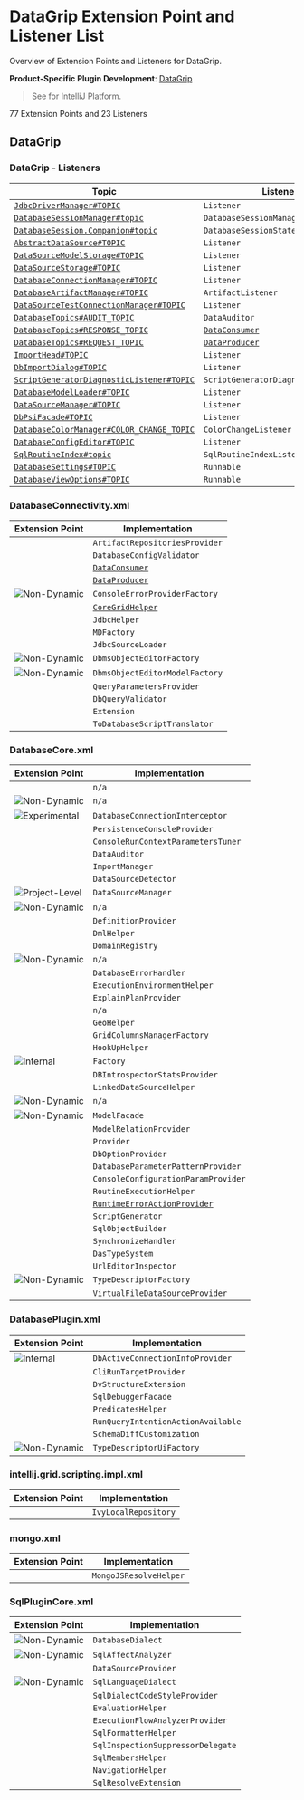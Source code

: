<!-- Copyright 2000-2025 JetBrains s.r.o. and contributors. Use of this source code is governed by the Apache 2.0 license. -->

<!-- EP List Directory: /dbe/ -->

# DataGrip Extension Point and Listener List

<link-summary>Overview of Extension Points and Listeners for DataGrip.</link-summary>

<tldr>

**Product-Specific Plugin Development**: [DataGrip](data_grip.md)

</tldr>

> See [](intellij_platform_extension_point_list.md) for IntelliJ Platform.

77 Extension Points and 23 Listeners

<include from="snippets.topic" element-id="ep_list_legend"/>

## DataGrip

### DataGrip - Listeners

| Topic | Listener |
|-------|----------|
| [`JdbcDriverManager#TOPIC`](https://jb.gg/ipe/listeners?topics=com.intellij.database.console.JdbcDriverManager.Listener)  | `Listener` |
| [`DatabaseSessionManager#topic`](https://jb.gg/ipe/listeners?topics=com.intellij.database.console.session.DatabaseSessionManagerListener)  | `DatabaseSessionManagerListener` |
| [`DatabaseSession.Companion#topic`](https://jb.gg/ipe/listeners?topics=com.intellij.database.console.session.DatabaseSessionStateListener)  | `DatabaseSessionStateListener` |
| [`AbstractDataSource#TOPIC`](https://jb.gg/ipe/listeners?topics=com.intellij.database.dataSource.AbstractDataSource.Listener)  | `Listener` |
| [`DataSourceModelStorage#TOPIC`](https://jb.gg/ipe/listeners?topics=com.intellij.database.dataSource.DataSourceModelStorage.Listener)  | `Listener` |
| [`DataSourceStorage#TOPIC`](https://jb.gg/ipe/listeners?topics=com.intellij.database.dataSource.DataSourceStorage.Listener)  | `Listener` |
| [`DatabaseConnectionManager#TOPIC`](https://jb.gg/ipe/listeners?topics=com.intellij.database.dataSource.DatabaseConnectionManager.Listener)  | `Listener` |
| [`DatabaseArtifactManager#TOPIC`](https://jb.gg/ipe/listeners?topics=com.intellij.database.dataSource.artifacts.DatabaseArtifactManager.ArtifactListener)  | `ArtifactListener` |
| [`DataSourceTestConnectionManager#TOPIC`](https://jb.gg/ipe/listeners?topics=com.intellij.database.dataSource.ui.DataSourceTestConnectionManager.Listener)  | `Listener` |
| [`DatabaseTopics#AUDIT_TOPIC`](https://jb.gg/ipe/listeners?topics=com.intellij.database.datagrid.DataAuditor)  | `DataAuditor` |
| [`DatabaseTopics#RESPONSE_TOPIC`](https://jb.gg/ipe/listeners?topics=com.intellij.database.datagrid.DataConsumer)  | [`DataConsumer`](%gh-ic%/grid/core-impl/src/datagrid/DataConsumer.java) |
| [`DatabaseTopics#REQUEST_TOPIC`](https://jb.gg/ipe/listeners?topics=com.intellij.database.datagrid.DataProducer)  | [`DataProducer`](%gh-ic%/grid/core-impl/src/datagrid/DataProducer.java) |
| [`ImportHead#TOPIC`](https://jb.gg/ipe/listeners?topics=com.intellij.database.dbimport.ImportHead.Listener)  | `Listener` |
| [`DbImportDialog#TOPIC`](https://jb.gg/ipe/listeners?topics=com.intellij.database.dbimport.editor.DbImportDialog.Listener)  | `Listener` |
| [`ScriptGeneratorDiagnosticListener#TOPIC`](https://jb.gg/ipe/listeners?topics=com.intellij.database.dialects.base.generator.ScriptGeneratorDiagnosticListener)  | `ScriptGeneratorDiagnosticListener` |
| [`DatabaseModelLoader#TOPIC`](https://jb.gg/ipe/listeners?topics=com.intellij.database.introspection.DatabaseModelLoader.Listener)  | `Listener` |
| [`DataSourceManager#TOPIC`](https://jb.gg/ipe/listeners?topics=com.intellij.database.psi.DataSourceManager.Listener)  | `Listener` |
| [`DbPsiFacade#TOPIC`](https://jb.gg/ipe/listeners?topics=com.intellij.database.psi.DbPsiFacade.Listener)  | `Listener` |
| [`DatabaseColorManager#COLOR_CHANGE_TOPIC`](https://jb.gg/ipe/listeners?topics=com.intellij.database.view.DatabaseColorManager.ColorChangeListener)  | `ColorChangeListener` |
| [`DatabaseConfigEditor#TOPIC`](https://jb.gg/ipe/listeners?topics=com.intellij.database.view.ui.DatabaseConfigEditor.Listener)  | `Listener` |
| [`SqlRoutineIndex#topic`](https://jb.gg/ipe/listeners?topics=com.intellij.sql.SqlRoutineIndex.SqlRoutineIndexListener)  | `SqlRoutineIndexListener` |
| [`DatabaseSettings#TOPIC`](https://jb.gg/ipe/listeners?topics=java.lang.Runnable)  | `Runnable` |
| [`DatabaseViewOptions#TOPIC`](https://jb.gg/ipe/listeners?topics=java.lang.Runnable)  | `Runnable` |


### DatabaseConnectivity.xml

| Extension Point | Implementation |
|-----------------|----------------|
| <include from="snippets.topic" element-id="epLink"><var name="ep" value="com.intellij.database.artifactRepositoriesProvider"/></include> | `ArtifactRepositoriesProvider` |
| <include from="snippets.topic" element-id="epLink"><var name="ep" value="com.intellij.database.configValidator"/></include> | `DatabaseConfigValidator` |
| <include from="snippets.topic" element-id="epLink"><var name="ep" value="com.intellij.database.dataConsumer"/></include> | [`DataConsumer`](%gh-ic%/grid/core-impl/src/datagrid/DataConsumer.java) |
| <include from="snippets.topic" element-id="epLink"><var name="ep" value="com.intellij.database.dataProducer"/></include> | [`DataProducer`](%gh-ic%/grid/core-impl/src/datagrid/DataProducer.java) |
| <include from="snippets.topic" element-id="epLink"><var name="ep" value="com.intellij.database.errorProvider"/></include> ![Non-Dynamic][non-dynamic] | `ConsoleErrorProviderFactory` |
| <include from="snippets.topic" element-id="epLink"><var name="ep" value="com.intellij.database.gridHelper"/></include> | [`CoreGridHelper`](%gh-ic%/grid/core-impl/src/datagrid/CoreGridHelper.java) |
| <include from="snippets.topic" element-id="epLink"><var name="ep" value="com.intellij.database.jdbcHelper"/></include> | `JdbcHelper` |
| <include from="snippets.topic" element-id="epLink"><var name="ep" value="com.intellij.database.jdbcMetadataWrapper"/></include> | `MDFactory` |
| <include from="snippets.topic" element-id="epLink"><var name="ep" value="com.intellij.database.jdbcSourceLoader"/></include> | `JdbcSourceLoader` |
| <include from="snippets.topic" element-id="epLink"><var name="ep" value="com.intellij.database.objectEditorFactory"/></include> ![Non-Dynamic][non-dynamic] | `DbmsObjectEditorFactory` |
| <include from="snippets.topic" element-id="epLink"><var name="ep" value="com.intellij.database.objectEditorModelFactory"/></include> ![Non-Dynamic][non-dynamic] | `DbmsObjectEditorModelFactory` |
| <include from="snippets.topic" element-id="epLink"><var name="ep" value="com.intellij.database.queryParametersProvider"/></include> | `QueryParametersProvider` |
| <include from="snippets.topic" element-id="epLink"><var name="ep" value="com.intellij.database.queryValidator"/></include> | `DbQueryValidator` |
| <include from="snippets.topic" element-id="epLink"><var name="ep" value="com.intellij.database.selectInProvider"/></include> | `Extension` |
| <include from="snippets.topic" element-id="epLink"><var name="ep" value="com.intellij.database.toDatabaseScriptTranslator"/></include> | `ToDatabaseScriptTranslator` |

### DatabaseCore.xml

| Extension Point | Implementation |
|-----------------|----------------|
| <include from="snippets.topic" element-id="epLink"><var name="ep" value="com.intellij.database.addToHSet"/></include> | `n/a` |
| <include from="snippets.topic" element-id="epLink"><var name="ep" value="com.intellij.database.artifactsConfig"/></include> ![Non-Dynamic][non-dynamic] | `n/a` |
| <include from="snippets.topic" element-id="epLink"><var name="ep" value="com.intellij.database.connectionInterceptor"/></include> ![Experimental][experimental] | `DatabaseConnectionInterceptor` |
| <include from="snippets.topic" element-id="epLink"><var name="ep" value="com.intellij.database.consoleProvider"/></include> | `PersistenceConsoleProvider` |
| <include from="snippets.topic" element-id="epLink"><var name="ep" value="com.intellij.database.consoleRunContextParametersTuner"/></include> | `ConsoleRunContextParametersTuner` |
| <include from="snippets.topic" element-id="epLink"><var name="ep" value="com.intellij.database.dataAuditor"/></include> | `DataAuditor` |
| <include from="snippets.topic" element-id="epLink"><var name="ep" value="com.intellij.database.dataImporter"/></include> | `ImportManager` |
| <include from="snippets.topic" element-id="epLink"><var name="ep" value="com.intellij.database.dataSourceDetector"/></include> | `DataSourceDetector` |
| <include from="snippets.topic" element-id="epLink"><var name="ep" value="com.intellij.database.dataSourceManager"/></include> ![Project-Level][project-level] | `DataSourceManager` |
| <include from="snippets.topic" element-id="epLink"><var name="ep" value="com.intellij.database.dbms"/></include> ![Non-Dynamic][non-dynamic] | `n/a` |
| <include from="snippets.topic" element-id="epLink"><var name="ep" value="com.intellij.database.definitionProvider"/></include> | `DefinitionProvider` |
| <include from="snippets.topic" element-id="epLink"><var name="ep" value="com.intellij.database.dmlHelper"/></include> | `DmlHelper` |
| <include from="snippets.topic" element-id="epLink"><var name="ep" value="com.intellij.database.domainRegistry"/></include> | `DomainRegistry` |
| <include from="snippets.topic" element-id="epLink"><var name="ep" value="com.intellij.database.driversConfig"/></include> ![Non-Dynamic][non-dynamic] | `n/a` |
| <include from="snippets.topic" element-id="epLink"><var name="ep" value="com.intellij.database.errorHandler"/></include> | `DatabaseErrorHandler` |
| <include from="snippets.topic" element-id="epLink"><var name="ep" value="com.intellij.database.executionEnvironmentHelper"/></include> | `ExecutionEnvironmentHelper` |
| <include from="snippets.topic" element-id="epLink"><var name="ep" value="com.intellij.database.explainPlanProvider"/></include> | `ExplainPlanProvider` |
| <include from="snippets.topic" element-id="epLink"><var name="ep" value="com.intellij.database.extensionFallback"/></include> | `n/a` |
| <include from="snippets.topic" element-id="epLink"><var name="ep" value="com.intellij.database.geoHelper"/></include> | `GeoHelper` |
| <include from="snippets.topic" element-id="epLink"><var name="ep" value="com.intellij.database.gridColumnsManagerFactory"/></include> | `GridColumnsManagerFactory` |
| <include from="snippets.topic" element-id="epLink"><var name="ep" value="com.intellij.database.hookUpHelper"/></include> | `HookUpHelper` |
| <include from="snippets.topic" element-id="epLink"><var name="ep" value="com.intellij.database.introspector"/></include> ![Internal][internal] | `Factory` |
| <include from="snippets.topic" element-id="epLink"><var name="ep" value="com.intellij.database.introspectorStatsProvider"/></include> | `DBIntrospectorStatsProvider` |
| <include from="snippets.topic" element-id="epLink"><var name="ep" value="com.intellij.database.linkedDataSourceHelper"/></include> | `LinkedDataSourceHelper` |
| <include from="snippets.topic" element-id="epLink"><var name="ep" value="com.intellij.database.modelExternalData"/></include> ![Non-Dynamic][non-dynamic] | `n/a` |
| <include from="snippets.topic" element-id="epLink"><var name="ep" value="com.intellij.database.modelFacade"/></include> ![Non-Dynamic][non-dynamic] | `ModelFacade` |
| <include from="snippets.topic" element-id="epLink"><var name="ep" value="com.intellij.database.modelRelationProvider"/></include> | `ModelRelationProvider` |
| <include from="snippets.topic" element-id="epLink"><var name="ep" value="com.intellij.database.namingService"/></include> | `Provider` |
| <include from="snippets.topic" element-id="epLink"><var name="ep" value="com.intellij.database.optionProvider"/></include> | `DbOptionProvider` |
| <include from="snippets.topic" element-id="epLink"><var name="ep" value="com.intellij.database.parameterPatternProvider"/></include> | `DatabaseParameterPatternProvider` |
| <include from="snippets.topic" element-id="epLink"><var name="ep" value="com.intellij.database.processParamProvider"/></include> | `ConsoleConfigurationParamProvider` |
| <include from="snippets.topic" element-id="epLink"><var name="ep" value="com.intellij.database.routineExecutionHelper"/></include> | `RoutineExecutionHelper` |
| <include from="snippets.topic" element-id="epLink"><var name="ep" value="com.intellij.database.runtimeErrorFixProvider"/></include> | [`RuntimeErrorActionProvider`](%gh-ic%/grid/core-impl/src/connection/throwable/info/RuntimeErrorActionProvider.kt) |
| <include from="snippets.topic" element-id="epLink"><var name="ep" value="com.intellij.database.scriptGenerator"/></include> | `ScriptGenerator` |
| <include from="snippets.topic" element-id="epLink"><var name="ep" value="com.intellij.database.sqlObjectBuilder"/></include> | `SqlObjectBuilder` |
| <include from="snippets.topic" element-id="epLink"><var name="ep" value="com.intellij.database.synchronizeHandler"/></include> | `SynchronizeHandler` |
| <include from="snippets.topic" element-id="epLink"><var name="ep" value="com.intellij.database.typeSystem"/></include> | `DasTypeSystem` |
| <include from="snippets.topic" element-id="epLink"><var name="ep" value="com.intellij.database.urlEditorInspector"/></include> | `UrlEditorInspector` |
| <include from="snippets.topic" element-id="epLink"><var name="ep" value="com.intellij.database.urlParamEditorProvider"/></include> ![Non-Dynamic][non-dynamic] | `TypeDescriptorFactory` |
| <include from="snippets.topic" element-id="epLink"><var name="ep" value="com.intellij.database.virtualFileDataSourceProvider"/></include> | `VirtualFileDataSourceProvider` |

### DatabasePlugin.xml

| Extension Point | Implementation |
|-----------------|----------------|
| <include from="snippets.topic" element-id="epLink"><var name="ep" value="com.intellij.database.activeConnectionInfoProvider"/></include> ![Internal][internal] | `DbActiveConnectionInfoProvider` |
| <include from="snippets.topic" element-id="epLink"><var name="ep" value="com.intellij.database.cli.runTargetProvider"/></include> | `CliRunTargetProvider` |
| <include from="snippets.topic" element-id="epLink"><var name="ep" value="com.intellij.database.databaseViewStructureExtension"/></include> | `DvStructureExtension` |
| <include from="snippets.topic" element-id="epLink"><var name="ep" value="com.intellij.database.debuggerFacade"/></include> | `SqlDebuggerFacade` |
| <include from="snippets.topic" element-id="epLink"><var name="ep" value="com.intellij.database.predicatesHelper"/></include> | `PredicatesHelper` |
| <include from="snippets.topic" element-id="epLink"><var name="ep" value="com.intellij.database.runConsoleAvailable"/></include> | `RunQueryIntentionActionAvailable` |
| <include from="snippets.topic" element-id="epLink"><var name="ep" value="com.intellij.database.schemaDiffCustomization"/></include> | `SchemaDiffCustomization` |
| <include from="snippets.topic" element-id="epLink"><var name="ep" value="com.intellij.database.urlParamEditorUiProvider"/></include> ![Non-Dynamic][non-dynamic] | `TypeDescriptorUiFactory` |

### intellij.grid.scripting.impl.xml

| Extension Point | Implementation |
|-----------------|----------------|
| <include from="snippets.topic" element-id="epLink"><var name="ep" value="com.intellij.grid.scripting.ivyLocalRepository"/></include> | `IvyLocalRepository` |

### mongo.xml

| Extension Point | Implementation |
|-----------------|----------------|
| <include from="snippets.topic" element-id="epLink"><var name="ep" value="com.intellij.database.mongo.resolveHelper"/></include> | `MongoJSResolveHelper` |

### SqlPluginCore.xml

| Extension Point | Implementation |
|-----------------|----------------|
| <include from="snippets.topic" element-id="epLink"><var name="ep" value="com.intellij.database.dialect"/></include> ![Non-Dynamic][non-dynamic] | `DatabaseDialect` |
| <include from="snippets.topic" element-id="epLink"><var name="ep" value="com.intellij.database.sqlEffectAnalyzer"/></include> ![Non-Dynamic][non-dynamic] | `SqlAffectAnalyzer` |
| <include from="snippets.topic" element-id="epLink"><var name="ep" value="com.intellij.sql.dataSourceProvider"/></include> | `DataSourceProvider` |
| <include from="snippets.topic" element-id="epLink"><var name="ep" value="com.intellij.sql.dialect"/></include> ![Non-Dynamic][non-dynamic] | `SqlLanguageDialect` |
| <include from="snippets.topic" element-id="epLink"><var name="ep" value="com.intellij.sql.dialectCodeStyleProvider"/></include> | `SqlDialectCodeStyleProvider` |
| <include from="snippets.topic" element-id="epLink"><var name="ep" value="com.intellij.sql.evaluationHelper"/></include> | `EvaluationHelper` |
| <include from="snippets.topic" element-id="epLink"><var name="ep" value="com.intellij.sql.executionFlowAnalyzerProvider"/></include> | `ExecutionFlowAnalyzerProvider` |
| <include from="snippets.topic" element-id="epLink"><var name="ep" value="com.intellij.sql.formatterHelper"/></include> | `SqlFormatterHelper` |
| <include from="snippets.topic" element-id="epLink"><var name="ep" value="com.intellij.sql.inspectionSuppressorDelegate"/></include> | `SqlInspectionSuppressorDelegate` |
| <include from="snippets.topic" element-id="epLink"><var name="ep" value="com.intellij.sql.membersHelper"/></include> | `SqlMembersHelper` |
| <include from="snippets.topic" element-id="epLink"><var name="ep" value="com.intellij.sql.navigationHelper"/></include> | `NavigationHelper` |
| <include from="snippets.topic" element-id="epLink"><var name="ep" value="com.intellij.sql.resolveExtension"/></include> | `SqlResolveExtension` |

[deprecated]: https://img.shields.io/badge/-Deprecated-lightgrey?style=flat-square
[removal]: https://img.shields.io/badge/-Removal-red?style=flat-square
[obsolete]: https://img.shields.io/badge/-Obsolete-grey?style=flat-square
[experimental]: https://img.shields.io/badge/-Experimental-violet?style=flat-square
[internal]: https://img.shields.io/badge/-Internal-darkred?style=flat-square
[project-level]: https://img.shields.io/badge/-Project--Level-blue?style=flat-square
[non-dynamic]: https://img.shields.io/badge/-Non--Dynamic-orange?style=flat-square
[dumb-aware]: https://img.shields.io/badge/-DumbAware-darkgreen?style=flat-square
